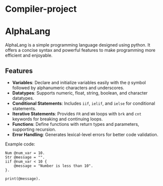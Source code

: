 # Compiler-project
# AlphaLang

AlphaLang is a simple programming language designed using python. It offers a concise syntax and powerful features to make programming more efficient and enjoyable.

## Features

- **Variables**: Declare and initialize variables easily with the `@` symbol followed by alphanumeric characters and underscores.
- **Datatypes**: Supports numeric, float, string, boolean, and character datatypes.
- **Conditional Statements**: Includes `iif`, `ielif`, and `ielse` for conditional statements.
- **Iterative Statements**: Provides `FR` and `WH` loops with `brk` and `cnt` keywords for breaking and continuing loops.
- **Functions**: Define functions with return types and parameters, supporting recursion.
- **Error Handling**: Generates lexical-level errors for better code validation.


Example code:
```
Num @num_var = 10.
Str @message = "".
iif @num_var < 10 {
    @message = "Number is less than 10".
}.

print(@message).
